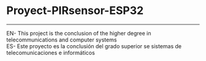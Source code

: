 # Proyect-PIRsensor-ESP32
--------------------------
EN- This project is the conclusion of the higher degree in telecommunications and computer systems 	
ES- Este proyecto es la conclusión del  grado superior se sistemas de telecomunicaciones e informáticos
